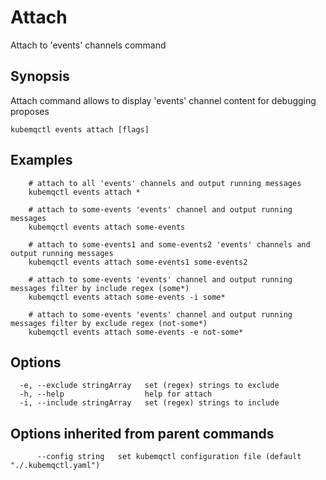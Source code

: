 # Attach

Attach to 'events' channels command

## Synopsis

Attach command allows to display 'events' channel content for debugging proposes

```text
kubemqctl events attach [flags]
```

## Examples

```text
    # attach to all 'events' channels and output running messages
    kubemqctl events attach *

    # attach to some-events 'events' channel and output running messages
    kubemqctl events attach some-events

    # attach to some-events1 and some-events2 'events' channels and output running messages
    kubemqctl events attach some-events1 some-events2 

    # attach to some-events 'events' channel and output running messages filter by include regex (some*)
    kubemqctl events attach some-events -i some*

    # attach to some-events 'events' channel and output running messages filter by exclude regex (not-some*)
    kubemqctl events attach some-events -e not-some*
```

## Options

```text
  -e, --exclude stringArray   set (regex) strings to exclude
  -h, --help                  help for attach
  -i, --include stringArray   set (regex) strings to include
```

## Options inherited from parent commands

```text
      --config string   set kubemqctl configuration file (default "./.kubemqctl.yaml")
```

